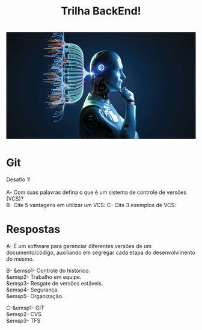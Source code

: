 <h1 align="center">
    Trilha BackEnd!
</h1>

<h1 align= "center">
    <img src="imagens/81-1.jpg">
</h1>

# Git

Desafio 1!<br><br>
A- Com suas palavras defina o que é um sistema de controle de versões (VCS)?<br>
B- Cite 5 vantagens em utilizar um VCS:
C- Cite 3 exemplos de VCS:<br>

# Respostas
A-  É um software para gerenciar diferentes versões de um documento/código, auxiliando em segregar cada etapa do desenvolvimento do mesmo.<br>

B-  &emsp1- Controle do histórico.<br>
    &emsp2- Trabalho em equipe.<br>
    &emsp3- Resgate de versões estáveis.<br>
    &emsp4- Segurança.<br>
    &emsp5- Organização.<br>

C-&emsp1- GIT<br>
  &emsp2- CVS<br>
  &emsp3- TFS<br>

